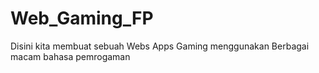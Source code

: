 # Web_Gaming_FP
Disini kita membuat sebuah Webs Apps Gaming menggunakan Berbagai macam bahasa pemrogaman
